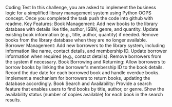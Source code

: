 Coding Test
In this challenge, you are asked to implement the business logic for a
simplified library management system using Python OOPS concept. Once
you completed the task push the code into github with readme.
Key Features:
Book Management:
Add new books to the library database with details like title, author, ISBN,
genre, and quantity.
Update existing book information (e.g., title, author, quantity) if needed.
Remove books from the library database when they are no longer
available.
Borrower Management:
Add new borrowers to the library system, including information like name,
contact details, and membership ID.
Update borrower information when required (e.g., contact details).
Remove borrowers from the system if necessary.
Book Borrowing and Returning:
Allow borrowers to borrow books by linking the borrower's membership ID
to the book details.
Record the due date for each borrowed book and handle overdue books.
Implement a mechanism for borrowers to return books, updating the
database accordingly.
Book Search and Availability:
Provide a search feature that enables users to find books by title, author, or
genre.
Show the availability status (number of copies available) for each book in
the search results.
